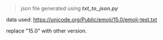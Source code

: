 >json file generated using ***txt_to_json.py***

data used: https://unicode.org/Public/emoji/15.0/emoji-test.txt

replace "15.0" with other version.

